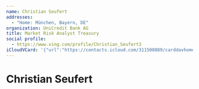 ```yaml
---
name: Christian Seufert
addresses:
  - "Home: München, Bayern, DE"
organization: UniCredit Bank AG
title: Market Risk Analyst Treasury
social profile:
  - https://www.xing.com/profile/Christian_Seufert3
iCloudVCard: '{"url":"https://contacts.icloud.com/311500889/carddavhome/card/655EE712-E281-4876-AF5D-356E0FB048CF.vcf","etag":"\"kmfhak9i\"","data":"BEGIN:VCARD\r\nVERSION:3.0\r\nFN:\r\nN:Seufert;Christian;;;\r\nUID:59E05E2B-4A1A-4394-8D47-4242E81EA391\r\nADR;TYPE=HOME:;;;München;Bayern;;DE;\r\nitem1.X-ABLABEL:Work\r\nitem0.X-ABLABEL:xing\r\nPRODID:ez-vcard 0.9.13-fc\r\nREV:2025-04-03T22:04:18Z\r\nORG:UniCredit Bank AG;\r\nTITLE:Market Risk Analyst Treasury\r\nPHOTO;VALUE=uri:https://d2ojpxxtu63wzl.cloudfront.net/static/b1bf2c65f292cb\r\n 070023a6f911254174_5458f6b3c763362597c9f1bf56703e65194432cb6b2bfbc07f7c02a1\r\n 2b44e5a9\r\nitem0.X-SOCIALPROFILE;X-USER=Christian_Seufert3:https://www.xing.com/profil\r\n e/Christian_Seufert3\r\nEND:VCARD"}'
---
```

# Christian Seufert